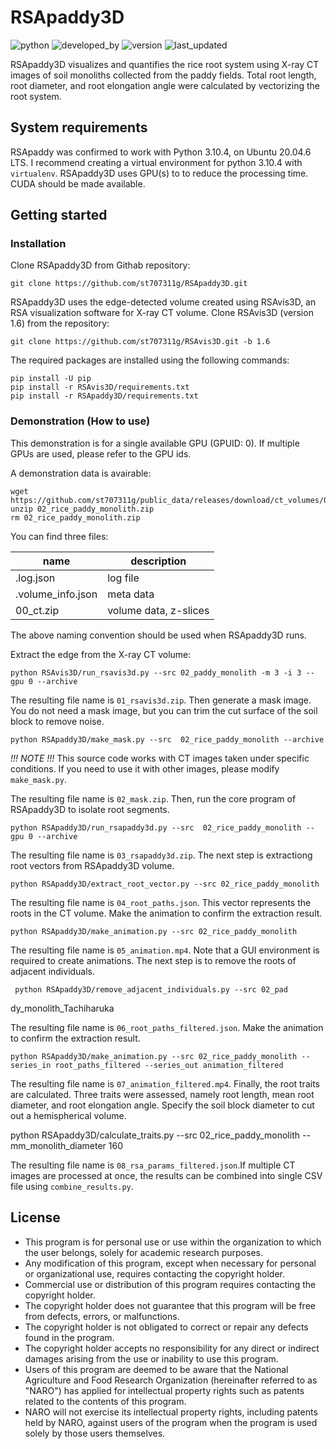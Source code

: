 # RSApaddy3D

![python](https://img.shields.io/badge/Python-3.10.4-lightgreen)
![developed_by](https://img.shields.io/badge/developed%20by-Shota_Teramoto-lightgreen)
![version](https://img.shields.io/badge/version-1.0-lightgreen)
![last_updated](https://img.shields.io/badge/last_update-August_22,_2024-lightgreen)

RSApaddy3D visualizes and quantifies the rice root system using X-ray CT images of soil monoliths collected from the paddy fields. Total root length, root diameter, and root elongation angle were calculated by vectorizing the root system.

## System requirements

RSApaddy was confirmed to work with Python 3.10.4, on Ubuntu 20.04.6 LTS. I recommend creating a virtual environment for python 3.10.4 with `virtualenv`. RSApaddy3D uses GPU(s) to to reduce the processing time. CUDA should be made available.

## Getting started

### Installation

Clone RSApaddy3D from Githab repository:

    git clone https://github.com/st707311g/RSApaddy3D.git

RSApaddy3D uses the edge-detected volume created using RSAvis3D, an RSA visualization software for X-ray CT volume. Clone RSAvis3D (version 1.6) from the repository:

    git clone https://github.com/st707311g/RSAvis3D.git -b 1.6

The required packages are installed using the following commands:

    pip install -U pip
    pip install -r RSAvis3D/requirements.txt
    pip install -r RSApaddy3D/requirements.txt

### Demonstration (How to use)

This demonstration is for a single available GPU (GPUID: 0). If multiple GPUs are used, please refer to the GPU ids.

A demonstration data is avairable:

    wget https://github.com/st707311g/public_data/releases/download/ct_volumes/02_rice_paddy_monolith.zip
    unzip 02_rice_paddy_monolith.zip
    rm 02_rice_paddy_monolith.zip

You can find three files: 

| name | description |
| ---- | ---- |
| .log.json | log file |
| .volume_info.json | meta data |
| 00_ct.zip | volume data, z-slices |

The above naming convention should be used when RSApaddy3D runs.

Extract the edge from the X-ray CT volume:

    python RSAvis3D/run_rsavis3d.py --src 02_paddy_monolith -m 3 -i 3 --gpu 0 --archive

The resulting file name is `01_rsavis3d.zip`. Then generate a mask image. You do not need a mask image, but you can trim the cut surface of the soil block to remove noise.

    python RSApaddy3D/make_mask.py --src  02_rice_paddy_monolith --archive

*!!! NOTE !!!* This source code works with CT images taken under specific conditions.
If you need to use it with other images, please modify `make_mask.py`.

The resulting file name is `02_mask.zip`. Then, run the core program of RSApaddy3D to isolate root segments.

    python RSApaddy3D/run_rsapaddy3d.py --src  02_rice_paddy_monolith --gpu 0 --archive

The resulting file name is `03_rsapaddy3d.zip`. The next step is extractiong root vectors from RSApaddy3D volume.

    python RSApaddy3D/extract_root_vector.py --src 02_rice_paddy_monolith

The resulting file name is `04_root_paths.json`. This vector represents the roots in the CT volume. Make the animation to confirm the extraction result.

    python RSApaddy3D/make_animation.py --src 02_rice_paddy_monolith

The resulting file name is `05_animation.mp4`. Note that a GUI environment is required to create animations. The next step is to remove the roots of adjacent individuals.

     python RSApaddy3D/remove_adjacent_individuals.py --src 02_pad
dy_monolith_Tachiharuka

The resulting file name is `06_root_paths_filtered.json`. Make the animation to confirm the extraction result.

    python RSApaddy3D/make_animation.py --src 02_rice_paddy_monolith --series_in root_paths_filtered --series_out animation_filtered

The resulting file name is `07_animation_filtered.mp4`. Finally, the root traits are calculated. Three traits were assessed, namely root length, mean root diameter, and root elongation angle. Specify the soil block diameter to cut out a hemispherical volume. 

python RSApaddy3D/calculate_traits.py --src 02_rice_paddy_monolith --mm_monolith_diameter 160

The resulting file name is `08_rsa_params_filtered.json`.If multiple CT images are processed at once, the results can be combined into single CSV file using `combine_results.py`.

## License

* This program is for personal use or use within the organization to which the user belongs, solely for academic research purposes.
* Any modification of this program, except when necessary for personal or organizational use, requires contacting the copyright holder.
* Commercial use or distribution of this program requires contacting the copyright holder.
* The copyright holder does not guarantee that this program will be free from defects, errors, or malfunctions.
* The copyright holder is not obligated to correct or repair any defects found in the program.
* The copyright holder accepts no responsibility for any direct or indirect damages arising from the use or inability to use this program.
* Users of this program are deemed to be aware that the National Agriculture and Food Research Organization (hereinafter referred to as "NARO") has applied for intellectual property rights such as patents related to the contents of this program.
* NARO will not exercise its intellectual property rights, including patents held by NARO, against users of the program when the program is used solely by those users themselves.
